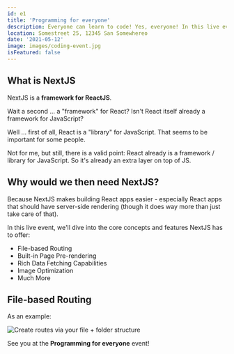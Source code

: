 ```yaml
---
id: e1
title: 'Programming for everyone'
description: Everyone can learn to code! Yes, everyone! In this live event, we are going to go through all the key basics and get you started with programming as well.
location: Somestreet 25, 12345 San Somewhereo
date: '2021-05-12'
image: images/coding-event.jpg
isFeatured: false
---
```


## What is NextJS

NextJS is a **framework for ReactJS**.

Wait a second ... a "framework" for React? Isn't React itself already a framework for JavaScript?

Well ... first of all, React is a "library" for JavaScript. That seems to be important for some people.

Not for me, but still, there is a valid point: React already is a framework / library for JavaScript. So it's already an extra layer on top of JS.

## Why would we then need NextJS?

Because NextJS makes building React apps easier - especially React apps that should have server-side rendering (though it does way more than just take care of that).

In this live event, we'll dive into the core concepts and features NextJS has to offer:

- File-based Routing
- Built-in Page Pre-rendering
- Rich Data Fetching Capabilities
- Image Optimization
- Much More

## File-based Routing

As an example:

![Create routes via your file + folder structure](nextjs-file-based-routing.png)

See you at the **Programming for everyone** event!
